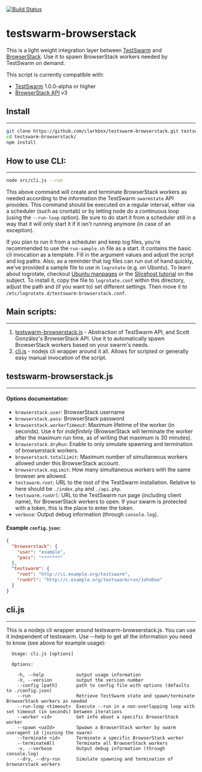 [![Build Status](https://travis-ci.org/clarkbox/testswarm-browserstack.svg?branch=master)](https://travis-ci.org/clarkbox/testswarm-browserstack)

# testswarm-browserstack
This is a light weight integration layer between [TestSwarm](https://github.com/jquery/testswarm) and [BrowserStack](https://www.browserstack.com/). Use it to spawn BrowserStack workers needed by TestSwarm on demand.

This script is currently compatible with:
* [TestSwarm](https://github.com/jquery/testswarm) 1.0.0-alpha or higher
* [BrowserStack API](https://github.com/browserstack/api) v3

## Install
--------------------------------------
```bash
git clone https://github.com/clarkbox/testswarm-browserstack.git testswarm-browserstack
cd testswarm-browserstack/
npm install
```


## How to use CLI:
--------------------------------------
```bash
node src/cli.js --run
```

This above command will create and terminate BrowserStack workers as needed according to the information the TestSwarm `swarmstate` API provides. This command should be executed on a regular interval, either via a scheduler (such as crontab) or by letting node do a continuous loop (using the `--run-loop` option). Be sure to do start it from a scheduler still in a way that it will only start it if it isn't running anymore (in case of an exception).

If you plan to run it from a scheduler and keep log files, you're recommended to use the `run-sample.sh` file as a start. It contains the basic cli invocation as a template. Fill in the argument values and adjust the script and log paths. Also, as a reminder that log files can run out of hand quickly, we've provided a sample file to use in `logrotate` (e.g. on Ubuntu). To learn about logrotate, checkout [Ubuntu manpages](http://manpages.ubuntu.com/manpages/hardy/man8/logrotate.8.html) or the [Slicehost tutorial](http://articles.slicehost.com/2010/6/30/understanding-logrotate-on-ubuntu-part-1) on the subject. To install it, copy the file to `logrotate.conf` within this directory, adjust the path and (if you want to) set different settings. Then move it to `/etc/logrotate.d/testswarm-browserstack.conf`.


## Main scripts:
--------------------------------------

1. [testswarm-browserstack.js](https://github.com/clarkbox/testswarm-browserstack/blob/master/src/testswarm-browserstack.js) - Abstraction of TestSwarm API, and Scott González's BrowserStack API. Use it to automatically spawn BrowserStack workers based on your swarm's needs.
1. [cli.js](https://github.com/clarkbox/testswarm-browserstack/blob/master/src/cli.js) - nodejs cli wrapper around it all. Allows for scripted or generally easy manual invocation of the script.


## testswarm-browserstack.js
--------------------------------------

#### Options documentation:
* `browserstack.user`: BrowserStack username
* `browserstack.pass`: BrowserStack password
* `browserstack.workerTimeout`: Maximum lifetime of the worker (in seconds). Use `0` for _indefinitely_ (BrowserStack will terminate the worker after the maximum run time, as of writing that maximum is 30 minutes).
* `browserstack.dryRun`: Enable to only simulate spawning and termination of browserstack workers.
* `browserstack.totalLimit`: Maximum number of simultaneous workers allowed under this BrowserStack account.
* `browserstack.eqLimit`: How many simultaneous workers with the same browser are allowed.
* `testswarm.root`: URL to the root of the TestSwarm installation. Relative to here should be `./index.php` and `./api.php`.
* `testswarm.runUrl`: URL to the TestSwarm run page (including client name), for BrowserStack workers to open. If your swarm is protected with a token, this is the place to enter the token.
* `verbose`: Output debug information (through `console.log`).


#### Example `config.json`:
```json
{
  "browserstack": {
    "user": "example",
    "pass": "*******"
  },
  "testswarm": {
    "root": "http://ci.example.org/testswarm",
    "runUrl": "http://c.example.org/testswarm/run/JohnDoe"
  }
}
```

##  cli.js
--------------------------------------

This is a nodejs cli wrapper around testswarm-browserstack.js. You can use it independent of testswarm. Use --help to get all the information you need to know (see above for example usage):

```
  Usage: cli.js [options]

  Options:

    -h, --help            output usage information
    -V, --version         output the version number
    --config [path]       path to config file with options (defaults to ./config.json)
    --run                 Retrieve TestSwarm state and spawn/terminate BrowserStack workers as needed
    --run-loop <timeout>  Execute --run in a non-overlapping loop with set timeout (in seconds) between iterations
    --worker <id>         Get info abuot a specific BrowserStack worker
    --spawn <uaId>        Spwawn a BrowserStack worker by swarm useragent id (joining the swarm)
    --terminate <id>      Terminate a specific BrowserStack worker
    --terminateAll        Terminate all BrowserStack workers
    -v, --verbose         Output debug information (through console.log)
    --dry, --dry-run      Simulate spawning and termination of browserstack workers
```
